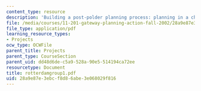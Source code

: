 ```yaml
---
content_type: resource
description: 'Building a post-polder planning process: planning in a changing environment'
file: /media/courses/11-201-gateway-planning-action-fall-2002/28a9e87e3ebcf8d86abe3e068029f816_rotterdamgroup1.pdf
file_type: application/pdf
learning_resource_types:
- Projects
ocw_type: OCWFile
parent_title: Projects
parent_type: CourseSection
parent_uid: dd48d6de-c5a9-528a-90e5-514194ca72ee
resourcetype: Document
title: rotterdamgroup1.pdf
uid: 28a9e87e-3ebc-f8d8-6abe-3e068029f816
---
```

